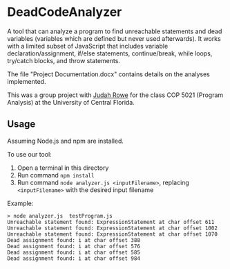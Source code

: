 # DeadCodeAnalyzer
A tool that can analyze a program to find unreachable statements and dead variables (variables which are defined but never used afterwards). It works with a limited subset of JavaScript that includes variable declaration/assignment, if/else statements, continue/break, while loops, try/catch blocks, and throw statements. 

The file "Project Documentation.docx" contains details on the analyses implemented.

This was a group project with [Judah Rowe](https://github.com/JudahRowe) for the class COP 5021 (Program Analysis) at the University of Central Florida.

## Usage
Assuming Node.js and npm are installed.

To use our tool:

1. Open a terminal in this directory
2. Run command `npm install`
3. Run command `node analyzer.js <inputFilename>`, replacing `<inputFilename>` with the desired input filename

Example:

```
> node analyzer.js  testProgram.js
Unreachable statement found: ExpressionStatement at char offset 611
Unreachable statement found: ExpressionStatement at char offset 1002
Unreachable statement found: ExpressionStatement at char offset 1070
Dead assignment found: i at char offset 388
Dead assignment found: i at char offset 576
Dead assignment found: i at char offset 585
Dead assignment found: i at char offset 984
```
